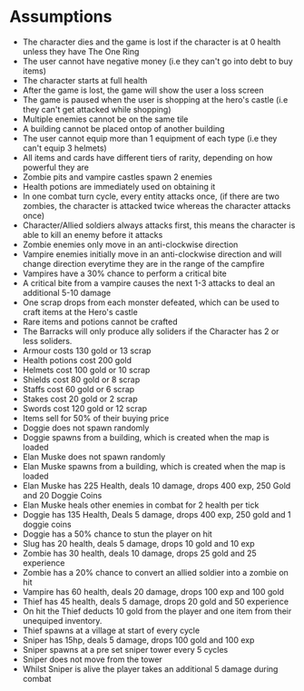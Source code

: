 # Assumptions
- The character dies and the game is lost if the character is at 0 health unless they have The One Ring
- The user cannot have negative money (i.e they can't go into debt to buy items)
- The character starts at full health
- After the game is lost, the game will show the user a loss screen
- The game is paused when the user is shopping at the hero's castle (i.e they can't get attacked while shopping)
- Multiple enemies cannot be on the same tile
- A building cannot be placed ontop of another building
- The user cannot equip more than 1 equipment of each type (i.e they can't equip 3 helmets)
- All items and cards have different tiers of rarity, depending on how powerful they are
- Zombie pits and vampire castles spawn 2 enemies
- Health potions are immediately used on obtaining it
- In one combat turn cycle, every entity attacks once, (if there are two zombies, the character is attacked twice whereas the character attacks once)
- Character/Allied soldiers always attacks first, this means the character is able to kill an enemy before it attacks
- Zombie enemies only move in an anti-clockwise direction
- Vampire enemies initially move in an anti-clockwise direction and will change direction everytime they are in the range of the campfire
- Vampires have a 30% chance to perform a critical bite
- A critical bite from a vampire causes the next 1-3 attacks to deal an additional 5-10 damage
- One scrap drops from each monster defeated, which can be used to craft items at the Hero's castle
- Rare items and potions cannot be crafted
- The Barracks will only produce ally soliders if the Character has 2 or less soliders.
- Armour costs 130 gold or 13 scrap
- Health potions cost 200 gold
- Helmets cost 100 gold or 10 scrap
- Shields cost 80 gold or 8 scrap
- Staffs cost 60 gold or 6 scrap
- Stakes cost 20 gold or 2 scrap
- Swords cost 120 gold or 12 scrap
- Items sell for 50% of their buying price
- Doggie does not spawn randomly
- Doggie spawns from a building, which is created when the map is loaded
- Elan Muske does not spawn randomly
- Elan Muske spawns from a building, which is created when the map is loaded
- Elan Muske has 225 Health, deals 10 damage, drops 400 exp, 250 Gold and 20 Doggie Coins
- Elan Muske heals other enemies in combat for 2 health per tick
- Doggie has 135 Health, Deals 5 damage, drops 400 exp, 250 gold and 1 doggie coins
- Doggie has a 50% chance to stun the player on hit
- Slug has 20 health, deals 5 damage, drops 10 gold and 10 exp
- Zombie has 30 health, deals 10 damage, drops 25 gold and 25 experience
- Zombie has a 20% chance to convert an allied soldier into a zombie on hit
- Vampire has 60 health, deals 20 damage, drops 100 exp and 100 gold
- Thief has 45 health, deals 5 damage, drops 20 gold and 50 experience
- On hit the Thief deducts 10 gold from the player and one item from their unequiped inventory.
- Thief spawns at a village at start of every cycle
- Sniper has 15hp, deals 5 damage, drops 100 gold and 100 exp
- Sniper spawns at a pre set sniper tower every 5 cycles
- Sniper does not move from the tower
- Whilst Sniper is alive the player takes an additional 5 damage during combat